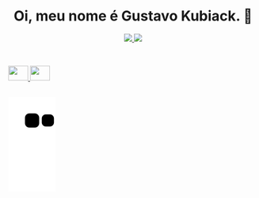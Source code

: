### <h1 align="center">Oi, meu nome é Gustavo Kubiack. 👋 </h1>

<div align="center">
  <a href="https://github.com/gustavokubiack">
  <img height="180em" src="https://github-readme-stats.vercel.app/api?username=gustavokubiack&show_icons=true&theme=dark&include_all_commits=true&count_private=true"/>
  <img height="180em" src="https://github-readme-stats.vercel.app/api/top-langs/?username=gustavokubiack&layout=compact&langs_count=7&theme=dark"/>
</div>
  
##
<div style="display: inline_block"><br>
 <img height="30" width="40" src="https://cdn.jsdelivr.net/gh/devicons/devicon/icons/python/python-original.svg" />
 <img height="30" width="40" src="https://cdn.jsdelivr.net/gh/devicons/devicon/icons/vuejs/vuejs-original.svg" />
  
 ## 
  
  ![Snake animation](https://github.com/gustavokubiack/gustavokubiack/blob/output/github-contribution-grid-snake.svg)
  
</div>
